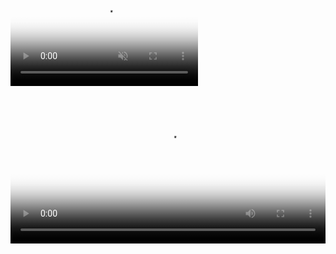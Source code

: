 <base target="_blank">

<div id='background' class='background'>
  <video id='background-video' poster="torrent_source/linea-y-lineo/lineaylineo_HD_poster.jpg" playsinline autoplay muted loop>
    <source src="torrent_source/linea-y-lineo/02_linea-y-lineo-background.webm" type="video/webm">
  </video>
</div>

<div class='centered-content'>
  <video id='main-video' class='video' poster="torrent_source/linea-y-lineo/lineaylineo_HD_poster.jpg" controls loop style='width: 100%; outline: 0;' onpause='onPauseFunction()' onplay='onPlayFunction()'>
    <source src="torrent_source/linea-y-lineo/01_linea-y-lineo.webm" type="video/webm">
    <track label="Español" kind="subtitles" srclang="es" src='torrent_source/linea-y-lineo/lineaylineo_es.vtt' default>
    <track label="English" kind="subtitles" srclang="en" src='torrent_source/linea-y-lineo/lineaylineo_en.vtt'>
    <track label="French" kind="subtitles" srclang="fr" src='torrent_source/linea-y-lineo/lineaylineo_fr.vtt'>
  </video>
</div>
